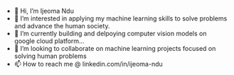 - 👋 Hi, I’m Ijeoma Ndu
- 👀 I’m interested in applying my machine learning skills to solve problems and advance the human society.
- 🌱 I’m currently building and delpoying computer vision models on google cloud platform...
- 💞️ I’m looking to collaborate on machine learning projects focused on solving human problems
- 📫 How to reach me @ linkedin.com/in/ijeoma-ndu

<!---
ijeendu/ijeendu is a ✨ special ✨ repository because its `README.md` (this file) appears on your GitHub profile.
You can click the Preview link to take a look at your changes.
--->
